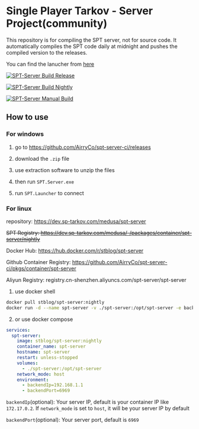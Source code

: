 # Single Player Tarkov - Server Project(community)

This repository is for compiling the SPT server, not for source code. It automatically compiles the SPT code daily at midnight and pushes the compiled version to the releases. 

You can find the lanucher from [here](https://github.com/AirryCo/spt-launcher-ci/releases)

[![SPT-Server Build Release](https://github.com/AirryCo/spt-server-ci/actions/workflows/build-release-cron.yaml/badge.svg)](https://github.com/AirryCo/spt-server-ci/actions/workflows/build-release-cron.yaml)

[![SPT-Server Build Nightly](https://github.com/AirryCo/spt-server-ci/actions/workflows/build-nightly-cron.yaml/badge.svg)](https://github.com/AirryCo/spt-server-ci/actions/workflows/build-nightly-cron.yaml)

[![SPT-Server Manual Build](https://github.com/AirryCo/spt-server-ci/actions/workflows/build-nightly-manual.yaml/badge.svg)](https://github.com/AirryCo/spt-server-ci/actions/workflows/build-nightly-manual.yaml)

## How to use

### For windows

1. go to https://github.com/AirryCo/spt-server-ci/releases

2. download the `.zip` file

3. use extraction software to unzip the files

4. then run `SPT.Server.exe`

5. run `SPT.Launcher` to connect

### For linux

repository: https://dev.sp-tarkov.com/medusa/spt-server

~~SPT Registry: https://dev.sp-tarkov.com/medusa/-/packages/container/spt-server/nightly~~

Docker Hub: https://hub.docker.com/r/stblog/spt-server

Github Container Registry: https://github.com/AirryCo/spt-server-ci/pkgs/container/spt-server

Aliyun Registry: registry.cn-shenzhen.aliyuncs.com/spt-server/spt-server

1. use docker shell

```bash
docker pull stblog/spt-server:nightly
docker run -d --name spt-server -v ./spt-server:/opt/spt-server -e backendIp=192.168.1.1 -e backendPort=6969 -p 6969:6969 stblog/spt-server:nightly
```

2. or use docker compose

```yaml
services:
  spt-server:
    image: stblog/spt-server:nightly
    container_name: spt-server
    hostname: spt-server
    restart: unless-stopped
    volumes:
      - ./spt-server:/opt/spt-server
    network_mode: host
    environment:
      - backendIp=192.168.1.1
      - backendPort=6969
```

`backendIp`(optional): Your server IP, default is your container IP like `172.17.0.2`. If `network_mode` is set to `host`, it will be your server IP by default

`backendPort`(optional): Your server port, default is `6969`
